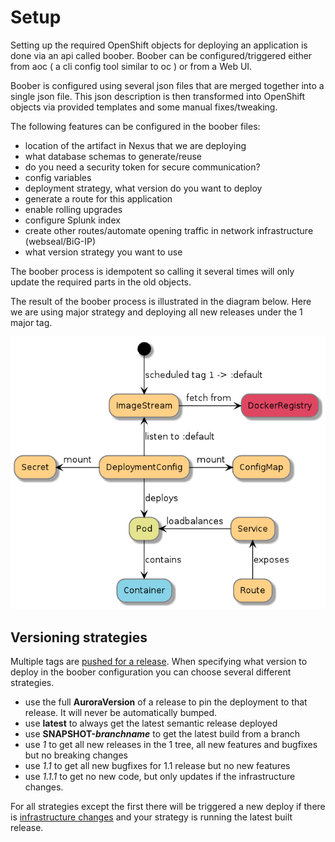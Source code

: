 # Setup

Setting up the required OpenShift objects for deploying an application is done via an api called boober.
Boober can be configured/triggered either from aoc ( a cli config tool similar to oc ) or from a Web UI.

Boober is configured using several json files that are merged together into a single json file. This json description is then transformed into OpenShift objects via provided templates and some manual fixes/tweaking.

The following features can be configured in the boober files:
 - location of the artifact in Nexus that we are deploying
 - what database schemas to generate/reuse
 - do you need a security token for secure communication?
 - config variables
 - deployment strategy, what version do you want to deploy
 - generate a route for this application
 - enable rolling upgrades
 - configure Splunk index
 - create other routes/automate opening traffic in network infrastructure (webseal/BiG-IP)
 - what version strategy you want to use

The boober process is idempotent so calling it several times will only update the required parts in the old objects.

The result of the boober process is illustrated in the diagram below. Here we are using major strategy and deploying all new releases under the 1 major tag.


![Deploy](docs/deploy.png)

## Versioning strategies
Multiple tags are [pushed for a release](#versioning). When specifying what version to deploy in the boober configuration you can choose several different strategies.

* use the full **AuroraVersion** of a release to pin the deployment to that release. It will never be automatically bumped.
* use **latest** to always get the latest semantic release deployed
* use **SNAPSHOT-_branchname_** to get the latest build from a branch
* use *1* to get all new releases in the 1 tree, all new features and bugfixes but no breaking changes
* use *1.1* to get all new bugfixes for 1.1 release but no new features
* use *1.1.1* to get no new code, but only updates if the infrastructure changes.

For all strategies except the first there will be triggered a new deploy if there is [infrastructure changes](#patching) and your strategy is running the latest built release.
